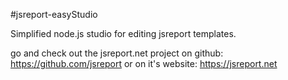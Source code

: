 #jsreport-easyStudio

Simplified node.js studio for editing jsreport templates.

go and check out the jsreport.net project on github: https://github.com/jsreport or on it's website: https://jsreport.net